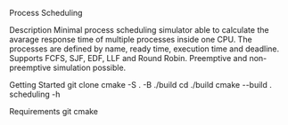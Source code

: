 Process Scheduling

Description
    Minimal process scheduling simulator able to calculate the avarage response time of multiple processes inside one CPU. 
    The processes are defined by name, ready time, execution time and deadline.
    Supports FCFS, SJF, EDF, LLF and Round Robin.
    Preemptive and non-preemptive simulation possible.

Getting Started
    git clone <repo>
    cmake -S . -B ./build
    cd ./build
    cmake --build .
    scheduling -h

Requirements
    git
    cmake